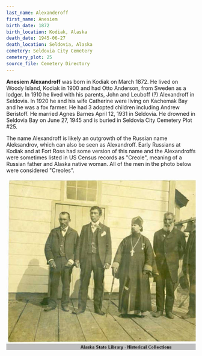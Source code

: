 ```yaml
---
last_name: Alexanderoff
first_name: Anesiem
birth_date: 1872
birth_location: Kodiak, Alaska
death_date: 1945-06-27
death_location: Seldovia, Alaska
cemetery: Seldovia City Cemetery
cemetery_plot: 25
source_file: Cemetery Directory
---
```


**Anesiem Alexandroff** was born in Kodiak on March 1872. He lived on
Woody Island, Kodiak in 1900 and had Otto Anderson, from Sweden as a
lodger. In 1910 he lived with his parents, John and Leuboff (?)
Alexandroff in Seldovia. In 1920 he and his wife Catherine were living
on Kachemak Bay and he was a fox farmer. He had 3 adopted children
including Andrew Beristoff. He married Agnes Barnes April 12, 1931 in
Seldovia. He drowned in Seldovia Bay on June 27, 1945 and is buried in Seldovia City Cemetery Plot #25.

The name Alexandroff is likely an outgrowth of the Russian name
Aleksandrov, which can also be seen as Alexandroff. Early Russians at
Kodiak and at Fort Ross had some version of this name and the
Alexandroffs were sometimes listed in US Census records as "Creole",
meaning of a Russian father and Alaska native woman. All of the men in
the photo below were considered "Creoles".

![](../assets/images/ANISEM%20ALEXANDROFF/media/image1.jpeg)


